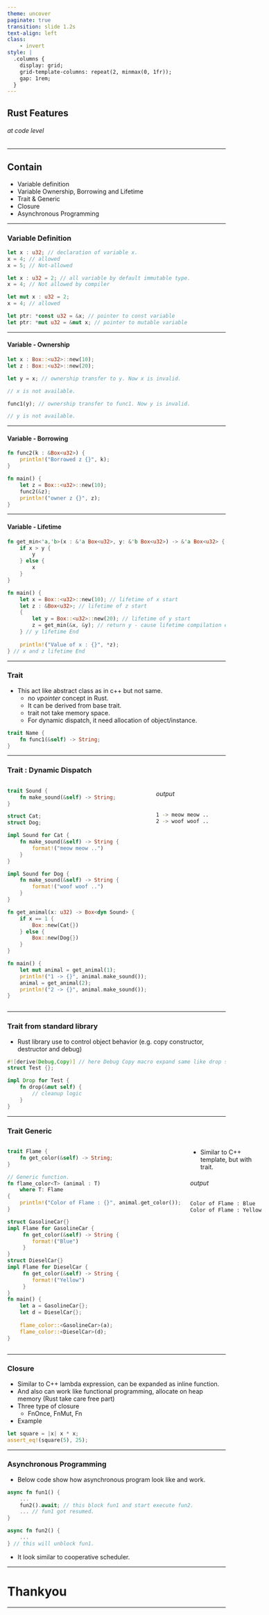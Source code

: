 ```yaml
---
theme: uncover
paginate: true
transition: slide 1.2s
text-align: left
class:
    - invert
style: |
  .columns {
    display: grid;
    grid-template-columns: repeat(2, minmax(0, 1fr));
    gap: 1rem;
  }
---
```


## <!--fit--> Rust Features

###### at code level

---

## Contain

- Variable definition
- Variable Ownership, Borrowing and Lifetime
- Trait & Generic
- Closure 
- Asynchronous Programming

---

### Variable Definition

```rust
let x : u32; // declaration of variable x. 
x = 4; // allowed
x = 5; // Not-allowed

let x : u32 = 2; // all variable by default immutable type.
x = 4; // Not allowed by compiler

let mut x : u32 = 2;
x = 4; // allowed

let ptr: *const u32 = &x; // pointer to const variable
let ptr: *mut u32 = &mut x; // pointer to mutable variable

```
---

#### Variable - Ownership

```rust
let x : Box::<u32>::new(10);
let z : Box::<u32>::new(20);

let y = x; // ownership transfer to y. Now x is invalid.

// x is not available.

func1(y); // ownership transfer to func1. Now y is invalid.  

// y is not available.

```

---

#### Variable - Borrowing

```rust
fn func2(k : &Box<u32>) {
    println!("Borrowed z {}", k);    
}

fn main() {
    let z = Box::<u32>::new(10);
    func2(&z);
    println!("owner z {}", z);
}
```

---

#### Variable - Lifetime

```rust
fn get_min<'a,'b>(x : &'a Box<u32>, y: &'b Box<u32>) -> &'a Box<u32> {
    if x > y {
        y
    } else {
        x
    }
}

fn main() {
    let x = Box::<u32>::new(10); // lifetime of x start
    let z : &Box<u32>; // lifetime of z start
    {                            
        let y = Box::<u32>::new(20); // lifetime of y start
        z = get_min(&x, &y); // return y - cause lifetime compilation error.
    } // y lifetime End        
    
    println!("Value of x : {}", *z); 
} // x and z lifetime End
```

---

### Trait

- This act like abstract class as in c++ but not same. 
    - no _vpointer_ concept in Rust.
    - It can be derived from base trait.
    - trait not take memory space.
    - For dynamic dispatch, it need allocation of object/instance.

```rust
trait Name {
    fn func1(&self) -> String;
}
```

---

### Trait : Dynamic Dispatch

<div class=columns>
<div>

```rust
trait Sound {
    fn make_sound(&self) -> String;
}

struct Cat;
struct Dog;

impl Sound for Cat {
    fn make_sound(&self) -> String {
        format!("meow meow ..")
    }
}

impl Sound for Dog {
    fn make_sound(&self) -> String {
        format!("woof woof ..")
    }
}

fn get_animal(x: u32) -> Box<dyn Sound> {
    if x == 1 {
        Box::new(Cat{})
    } else {
        Box::new(Dog{})
    }
}

fn main() {
    let mut animal = get_animal(1);
    println!("1 -> {}", animal.make_sound());
    animal = get_animal(2);
    println!("2 -> {}", animal.make_sound());
}
```

</div>
<div>

###### output

```bash
1 -> meow meow ..
2 -> woof woof ..
```

</div>
</div>


---

### Trait from standard library

- Rust library use to control object behavior (e.g. copy constructor, destructor and debug)

```rust
#![derive(Debug,Copy)] // here Debug Copy macro expand same like drop shown below.
struct Test {};

impl Drop for Test {
    fn drop(&mut self) {
        // cleanup logic
    }
}
```
---

### Trait Generic

<div class="columns">
<div>

```rust
trait Flame {
    fn get_color(&self) -> String;
}

// Generic function.
fn flame_color<T> (animal : T) 
    where T: Flame
{
    println!("Color of Flame : {}", animal.get_color());
}

struct GasolineCar{}
impl Flame for GasolineCar {
     fn get_color(&self) -> String {
        format!("Blue")
     }
}
struct DieselCar{}
impl Flame for DieselCar {
     fn get_color(&self) -> String {
        format!("Yellow")
     }
}
fn main() {
    let a = GasolineCar{};
    let d = DieselCar{};
    
    flame_color::<GasolineCar>(a);
    flame_color::<DieselCar>(d);
}
```

</div>
<div>

-  Similar to C++ template, but with trait.

###### output

```bash
Color of Flame : Blue
Color of Flame : Yellow
```

</div>
</div>

---

### Closure

- Similar to C++ lambda expression, can be expanded as inline function.
- And also can work like functional programming, allocate on heap memory (Rust take care free part)
- Three type of closure
    - FnOnce, FnMut, Fn 
- Example
```rust
let square = |x| x * x;
assert_eq!(square(5), 25);
```

---

### Asynchronous Programming

- Below code show how asynchronous program look like and work.

```rust
async fn fun1() {
    ...
    fun2().await; // this block fun1 and start execute fun2. 
    ... // fun1 got resumed.
}

async fn fun2() {
    ...
} // this will unblock fun1.

```
- It look similar to cooperative scheduler.

---

# Thankyou

---
